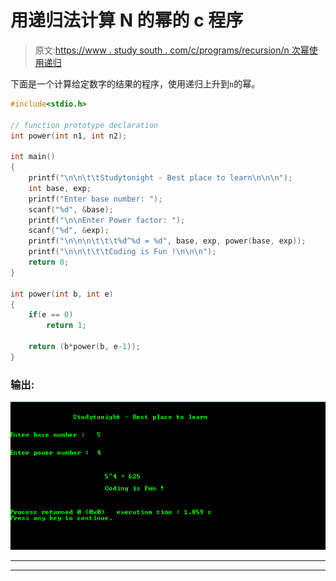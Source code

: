 # 用递归法计算 N 的幂的 c 程序

> 原文:[https://www . study south . com/c/programs/recursion/n 次幂使用递归](https://www.studytonight.com/c/programs/recursion/power-of-n-using-recursion)

下面是一个计算给定数字的结果的程序，使用递归上升到`n`的幂。

```cpp
#include<stdio.h>

// function prototype declaration
int power(int n1, int n2);

int main()
{
    printf("\n\n\t\tStudytonight - Best place to learn\n\n\n");
    int base, exp;
    printf("Enter base number: ");
    scanf("%d", &base);
    printf("\n\nEnter Power factor: ");
    scanf("%d", &exp);
    printf("\n\n\n\t\t\t%d^%d = %d", base, exp, power(base, exp));
    printf("\n\n\t\t\tCoding is Fun !\n\n\n");
    return 0;
}

int power(int b, int e)
{
    if(e == 0)
        return 1;

    return (b*power(b, e-1));
}
```

### 输出:

![Program to find Power of N using recursion](img/28497feefb9911a4320ec6e1c556344b.png)

* * *

* * *